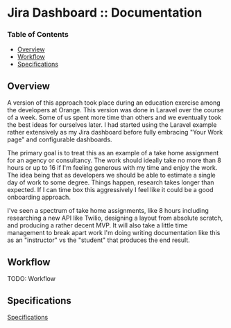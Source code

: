 # Jira Dashboard :: Documentation

### Table of Contents

* [Overview](#overview)
* [Workflow](#workflow)
* [Specifications](#specifications)

## Overview

A version of this approach took place during an education exercise among the developers at Orange.
This version was done in Laravel over the course of a week. Some of us spent more time than others and we eventually took the best ideas for ourselves later.
I had started using the Laravel example rather extensively as my Jira dashboard before fully embracing "Your Work page" and configurable dashboards.

The primary goal is to treat this as an example of a take home assignment for an agency or consultancy.
The work should ideally take no more than 8 hours or up to 16 if I'm feeling generous with my time and enjoy the work.
The idea being that as developers we should be able to estimate a single day of work to some degree. Things happen, research takes longer than expected.
If I can time box this aggressively I feel like it could be a good onboarding approach.

I've seen a spectrum of take home assignments, like 8 hours including researching a new API like Twilio, designing a layout from absolute scratch, and producing a rather decent MVP.
It will also take a little time management to break apart work I'm doing writing documentation like this as an "instructor" vs the "student" that produces the end result.

## Workflow

TODO: Workflow

## Specifications

[Specifications](specs.md)

